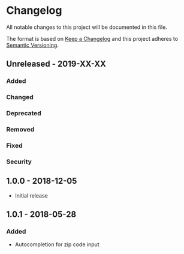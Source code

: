 # Changelog
All notable changes to this project will be documented in this file.

The format is based on [Keep a Changelog](https://keepachangelog.com/en/1.0.0/)
and this project adheres to [Semantic Versioning](https://semver.org/spec/v2.0.0.html).

## Unreleased - 2019-XX-XX


### Added

### Changed

### Deprecated

### Removed

### Fixed

### Security

## 1.0.0 - 2018-12-05
- Initial release

## 1.0.1 - 2018-05-28

### Added

- Autocompletion for zip code input
